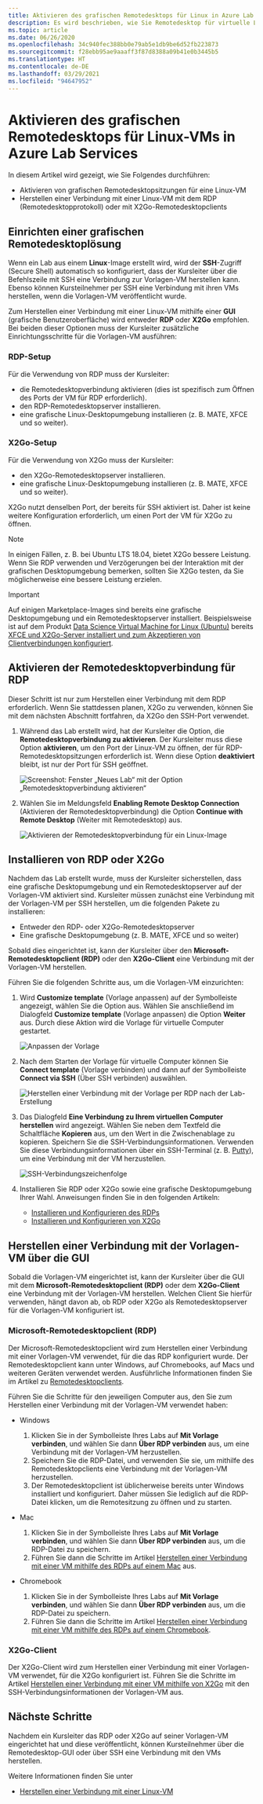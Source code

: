 ```yaml
---
title: Aktivieren des grafischen Remotedesktops für Linux in Azure Lab Services | Microsoft-Dokumentation
description: Es wird beschrieben, wie Sie Remotedesktop für virtuelle Linux-Computer in einem Lab in Azure Lab Services aktivieren.
ms.topic: article
ms.date: 06/26/2020
ms.openlocfilehash: 34c940fec388bb0e79ab5e1db9be6d52fb223873
ms.sourcegitcommit: f28ebb95ae9aaaff3f87d8388a09b41e0b3445b5
ms.translationtype: HT
ms.contentlocale: de-DE
ms.lasthandoff: 03/29/2021
ms.locfileid: "94647952"
---
```

# <a name="enable-graphical-remote-desktop-for-linux-virtual-machines-in-azure-lab-services"></a>Aktivieren des grafischen Remotedesktops für Linux-VMs in Azure Lab Services
In diesem Artikel wird gezeigt, wie Sie Folgendes durchführen:

- Aktivieren von grafischen Remotedesktopsitzungen für eine Linux-VM
- Herstellen einer Verbindung mit einer Linux-VM mit dem RDP (Remotedesktopprotokoll) oder mit X2Go-Remotedesktopclients

## <a name="set-up-graphical-remote-desktop-solution"></a>Einrichten einer grafischen Remotedesktoplösung
Wenn ein Lab aus einem **Linux**-Image erstellt wird, wird der **SSH**-Zugriff (Secure Shell) automatisch so konfiguriert, dass der Kursleiter über die Befehlszeile mit SSH eine Verbindung zur Vorlagen-VM herstellen kann.  Ebenso können Kursteilnehmer per SSH eine Verbindung mit ihren VMs herstellen, wenn die Vorlagen-VM veröffentlicht wurde.

Zum Herstellen einer Verbindung mit einer Linux-VM mithilfe einer **GUI** (grafische Benutzeroberfläche) wird entweder **RDP** oder **X2Go** empfohlen.  Bei beiden dieser Optionen muss der Kursleiter zusätzliche Einrichtungsschritte für die Vorlagen-VM ausführen:

### <a name="rdp-setup"></a>RDP-Setup
Für die Verwendung von RDP muss der Kursleiter:
  - die Remotedesktopverbindung aktivieren (dies ist spezifisch zum Öffnen des Ports der VM für RDP erforderlich).
  - den RDP-Remotedesktopserver installieren.
  - eine grafische Linux-Desktopumgebung installieren (z. B. MATE, XFCE und so weiter).

### <a name="x2go-setup"></a>X2Go-Setup
Für die Verwendung von X2Go muss der Kursleiter:
- den X2Go-Remotedesktopserver installieren.
- eine grafische Linux-Desktopumgebung installieren (z. B. MATE, XFCE und so weiter).

X2Go nutzt denselben Port, der bereits für SSH aktiviert ist.  Daher ist keine weitere Konfiguration erforderlich, um einen Port der VM für X2Go zu öffnen.

> [!NOTE]
> In einigen Fällen, z. B. bei Ubuntu LTS 18.04, bietet X2Go bessere Leistung.  Wenn Sie RDP verwenden und Verzögerungen bei der Interaktion mit der grafischen Desktopumgebung bemerken, sollten Sie X2Go testen, da Sie möglicherweise eine bessere Leistung erzielen.

> [!IMPORTANT]
>  Auf einigen Marketplace-Images sind bereits eine grafische Desktopumgebung und ein Remotedesktopserver installiert.  Beispielsweise ist auf dem Produkt [Data Science Virtual Machine for Linux (Ubuntu)](https://azuremarketplace.microsoft.com/marketplace/apps/microsoft-dsvm.ubuntu-1804) bereits [XFCE und X2Go-Server installiert und zum Akzeptieren von Clientverbindungen konfiguriert](../machine-learning/data-science-virtual-machine/dsvm-ubuntu-intro.md#x2go).

## <a name="enable-remote-desktop-connection-for-rdp"></a>Aktivieren der Remotedesktopverbindung für RDP

Dieser Schritt ist nur zum Herstellen einer Verbindung mit dem RDP erforderlich.  Wenn Sie stattdessen planen, X2Go zu verwenden, können Sie mit dem nächsten Abschnitt fortfahren, da X2Go den SSH-Port verwendet.

1.  Während das Lab erstellt wird, hat der Kursleiter die Option, die **Remotedesktopverbindung zu aktivieren**.  Der Kursleiter muss diese Option **aktivieren**, um den Port der Linux-VM zu öffnen, der für RDP-Remotedesktopsitzungen erforderlich ist.  Wenn diese Option **deaktiviert** bleibt, ist nur der Port für SSH geöffnet.
  
    ![Screenshot: Fenster „Neues Lab“ mit der Option „Remotedesktopverbindung aktivieren“](./media/how-to-enable-remote-desktop-linux/enable-rdp-option.png)

2. Wählen Sie im Meldungsfeld **Enabling Remote Desktop Connection** (Aktivieren der Remotedesktopverbindung) die Option **Continue with Remote Desktop** (Weiter mit Remotedesktop) aus. 

    ![Aktivieren der Remotedesktopverbindung für ein Linux-Image](./media/how-to-enable-remote-desktop-linux/enabling-remote-desktop-connection-dialog.png)

## <a name="install-rdp-or-x2go"></a>Installieren von RDP oder X2Go

Nachdem das Lab erstellt wurde, muss der Kursleiter sicherstellen, dass eine grafische Desktopumgebung und ein Remotedesktopserver auf der Vorlagen-VM aktiviert sind.  Kursleiter müssen zunächst eine Verbindung mit der Vorlagen-VM per SSH herstellen, um die folgenden Pakete zu installieren:
- Entweder den RDP- oder X2Go-Remotedesktopserver
- Eine grafische Desktopumgebung (z. B. MATE, XFCE und so weiter)

Sobald dies eingerichtet ist, kann der Kursleiter über den **Microsoft-Remotedesktopclient (RDP)** oder den **X2Go-Client** eine Verbindung mit der Vorlagen-VM herstellen.

Führen Sie die folgenden Schritte aus, um die Vorlagen-VM einzurichten:

1. Wird **Customize template** (Vorlage anpassen) auf der Symbolleiste angezeigt, wählen Sie die Option aus. Wählen Sie anschließend im Dialogfeld **Customize template** (Vorlage anpassen) die Option **Weiter** aus. Durch diese Aktion wird die Vorlage für virtuelle Computer gestartet.  

    ![Anpassen der Vorlage](./media/how-to-enable-remote-desktop-linux/customize-template.png)
1. Nach dem Starten der Vorlage für virtuelle Computer können Sie **Connect template** (Vorlage verbinden) und dann auf der Symbolleiste **Connect via SSH** (Über SSH verbinden) auswählen. 

    ![Herstellen einer Verbindung mit der Vorlage per RDP nach der Lab-Erstellung](./media/how-to-enable-remote-desktop-linux/rdp-after-lab-creation.png) 
1. Das Dialogfeld **Eine Verbindung zu Ihrem virtuellen Computer herstellen** wird angezeigt. Wählen Sie neben dem Textfeld die Schaltfläche **Kopieren** aus, um den Wert in die Zwischenablage zu kopieren. Speichern Sie die SSH-Verbindungsinformationen. Verwenden Sie diese Verbindungsinformationen über ein SSH-Terminal (z. B. [Putty](https://www.putty.org/)), um eine Verbindung mit der VM herzustellen.
 
    ![SSH-Verbindungszeichenfolge](./media/how-to-enable-remote-desktop-linux/ssh-connection-string.png)

4. Installieren Sie RDP oder X2Go sowie eine grafische Desktopumgebung Ihrer Wahl.  Anweisungen finden Sie in den folgenden Artikeln:
    - [Installieren und Konfigurieren des RDPs](../virtual-machines/linux/use-remote-desktop.md)
    - [Installieren und Konfigurieren von X2Go](https://github.com/Azure/azure-devtestlab/tree/master/samples/ClassroomLabs/Scripts/X2GoRemoteDesktop)

## <a name="connect-to-the-template-vm-via-the-gui"></a>Herstellen einer Verbindung mit der Vorlagen-VM über die GUI

Sobald die Vorlagen-VM eingerichtet ist, kann der Kursleiter über die GUI mit dem **Microsoft-Remotedesktopclient (RDP)** oder dem **X2Go-Client** eine Verbindung mit der Vorlagen-VM herstellen.  Welchen Client Sie hierfür verwenden, hängt davon ab, ob RDP oder X2Go als Remotedesktopserver für die Vorlagen-VM konfiguriert ist.  

### <a name="microsoft-remote-desktop-rdp-client"></a>Microsoft-Remotedesktopclient (RDP)

Der Microsoft-Remotedesktopclient wird zum Herstellen einer Verbindung mit einer Vorlagen-VM verwendet, für die das RDP konfiguriert wurde.  Der Remotedesktopclient kann unter Windows, auf Chromebooks, auf Macs und weiteren Geräten verwendet werden.  Ausführliche Informationen finden Sie im Artikel zu [Remotedesktopclients](/windows-server/remote/remote-desktop-services/clients/remote-desktop-clients).

Führen Sie die Schritte für den jeweiligen Computer aus, den Sie zum Herstellen einer Verbindung mit der Vorlagen-VM verwendet haben:

- Windows
  1. Klicken Sie in der Symbolleiste Ihres Labs auf **Mit Vorlage verbinden**, und wählen Sie dann **Über RDP verbinden** aus, um eine Verbindung mit der Vorlagen-VM herzustellen. 
  1. Speichern Sie die RDP-Datei, und verwenden Sie sie, um mithilfe des Remotedesktopclients eine Verbindung mit der Vorlagen-VM herzustellen. 
  1. Der Remotedesktopclient ist üblicherweise bereits unter Windows installiert und konfiguriert.  Daher müssen Sie lediglich auf die RDP-Datei klicken, um die Remotesitzung zu öffnen und zu starten.

- Mac
  1. Klicken Sie in der Symbolleiste Ihres Labs auf **Mit Vorlage verbinden**, und wählen Sie dann **Über RDP verbinden** aus, um die RDP-Datei zu speichern.  
  1. Führen Sie dann die Schritte im Artikel [Herstellen einer Verbindung mit einer VM mithilfe des RDPs auf einem Mac](connect-virtual-machine-mac-remote-desktop.md) aus.

- Chromebook
  1. Klicken Sie in der Symbolleiste Ihres Labs auf **Mit Vorlage verbinden**, und wählen Sie dann **Über RDP verbinden** aus, um die RDP-Datei zu speichern.  
  1. Führen Sie dann die Schritte im Artikel [Herstellen einer Verbindung mit einer VM mithilfe des RDPs auf einem Chromebook](connect-virtual-machine-chromebook-remote-desktop.md).

### <a name="x2go-client"></a>X2Go-Client

Der X2Go-Client wird zum Herstellen einer Verbindung mit einer Vorlagen-VM verwendet, für die X2Go konfiguriert ist.  Führen Sie die Schritte im Artikel [Herstellen einer Verbindung mit einer VM mithilfe von X2Go](how-to-use-remote-desktop-linux-student.md#connect-to-the-student-vm-using-x2go) mit den SSH-Verbindungsinformationen der Vorlagen-VM aus.

## <a name="next-steps"></a>Nächste Schritte
Nachdem ein Kursleiter das RDP oder X2Go auf seiner Vorlagen-VM eingerichtet hat und diese veröffentlicht, können Kursteilnehmer über die Remotedesktop-GUI oder über SSH eine Verbindung mit den VMs herstellen.

Weitere Informationen finden Sie unter
 - [Herstellen einer Verbindung mit einer Linux-VM](how-to-use-remote-desktop-linux-student.md)